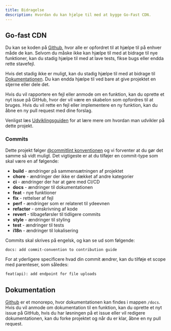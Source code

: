 ```yaml
---
title: Bidragelse
description: Hvordan du kan hjælpe til med at bygge Go-Fast CDN.
---
```


## Go-fast CDN

Du kan se koden på [Github](https://github.com/kevinanielsen/go-fast-cdn/), hvor alle er opfordret til at hjælpe til på enhver måde de kan. Selvom du måske ikke kan hjælpe til med at bidrage til nye funktioner, kan du stadig hjælpe til med at lave tests, fikse bugs eller endda rette stavefejl.

Hvis det stadig ikke er muligt, kan du stadig hjælpe til med at bidrage til [Dokumentationen](#documentation). Du kan endda hjælpe til ved bare at give projektet en stjerne eller dele det.

Hvis du vil rapportere en fejl eller anmode om en funktion, kan du oprette et nyt issue på GitHub, hvor der vil være en skabelon som opfordres til at bruges. Hvis du vil rette en fejl eller implementere en ny funktion, kan du åbne en ny pull request med dine forslag.

Venligst læs [Udviklingsguiden](/go-fast-cdn/contribution/development) for at lære mere om hvordan man udvikler på dette projekt.

### Commits

Dette projekt følger [@commitlint konventionen](https://github.com/conventional-changelog/commitlint/tree/master/%40commitlint/config-conventional) og vi forventer at du gør det samme så vidt muligt. Det vigtigeste er at du tilføjer en commit-type som skal være en af følgende:

- **build** - ændringer på sammensætningen af projektet
- **chore** - ændringer der ikke er dækket af andre kategorier
- **ci** - ændringer der har at gøre med CI/CD
- **docs** - ændringer til dokumentationen
- **feat** - nye funktioner
- **fix** - rettelser af fejl
- **perf** - ændringer som er relateret til ydeevnen
- **refactor** - omskrivning af kode
- **revert** - tilbageførsler til tidligere commits
- **style** - ændringer til styling
- **test** - ændringer til tests
- **i18n** - ændringer til lokalisering

Commits skal skrives på engelsk, og kan se ud som følgende:

```txt
docs: add commit-convention to contribution guide
```

For at yderligere specificere hvad din commit ændrer, kan du tilføje et scope med parenteser, som således:

```txt
feat(api): add endpoint for file uploads
```

## Dokumentation

[Github](https://github.com/kevinanielsen/go-fast-cdn/) er et monorepo, hvor dokumentationen kan findes i mappen `/docs`. Hvis du vil anmode om dokumentation til en funktion, kan du oprette et nyt issue på GitHub, hvis du har løsningen på et issue eller vil redigere dokumentationen, kan du forke projektet og når du er klar, åbne en ny pull request.
